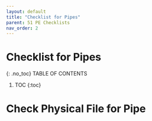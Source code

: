 ```yaml
---
layout: default
title: "Checklist for Pipes"
parent: 51 PE Checklists
nav_order: 2
---
```


# Checklist for Pipes
{: .no_toc}
TABLE OF CONTENTS 
1. TOC
{:toc}  


# Check Physical File for Pipe



